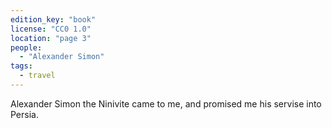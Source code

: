 ```yaml
---
edition_key: "book"
license: "CC0 1.0"
location: "page 3"
people:
  - "Alexander Simon"
tags:
  - travel
---
```

Alexander Simon the Ninivite came to me, and promised
me his servise into Persia.

